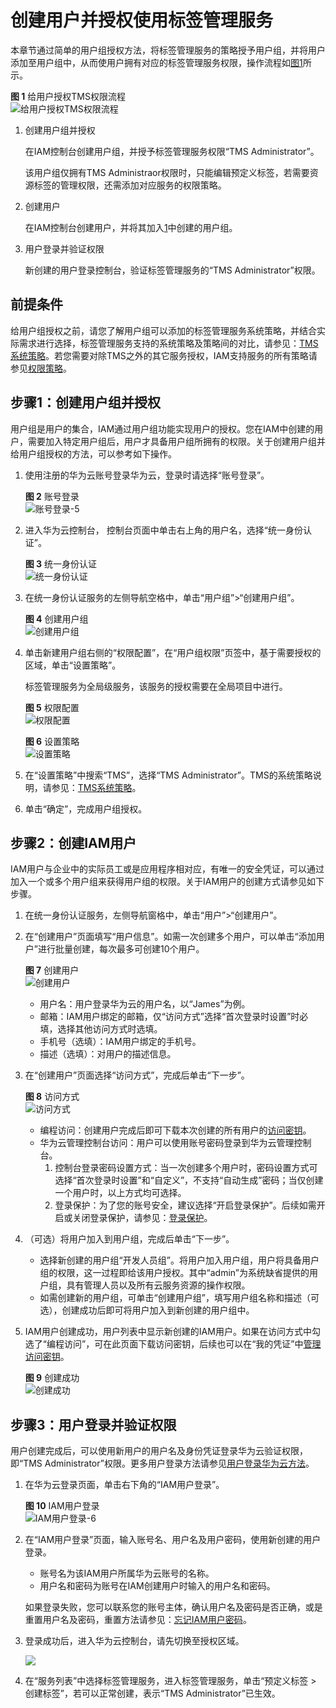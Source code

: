# 创建用户并授权使用标签管理服务<a name="tms_04_0002"></a>

本章节通过简单的用户组授权方法，将标签管理服务的策略授予用户组，并将用户添加至用户组中，从而使用户拥有对应的标签管理服务权限，操作流程如[图1](#fig12481104618719)所示。

**图 1**  给用户授权TMS权限流程<a name="fig12481104618719"></a>  
![](figures/给用户授权TMS权限流程.png "给用户授权TMS权限流程")

1.  <a name="li10269636890"></a>创建用户组并授权

    在IAM控制台创建用户组，并授予标签管理服务权限“TMS Administrator”。

    该用户组仅拥有TMS Administraor权限时，只能编辑预定义标签，若需要资源标签的管理权限，还需添加对应服务的权限策略。

2.  创建用户

    在IAM控制台创建用户，并将其加入[1](#li10269636890)中创建的用户组。

3.  用户登录并验证权限

    新创建的用户登录控制台，验证标签管理服务的“TMS Administrator”权限。


## 前提条件<a name="section1778196161211"></a>

给用户组授权之前，请您了解用户组可以添加的标签管理服务系统策略，并结合实际需求进行选择，标签管理服务支持的系统策略及策略间的对比，请参见：[TMS系统策略](https://support.huaweicloud.com/productdesc-tms/tms_01_0009.html)。若您需要对除TMS之外的其它服务授权，IAM支持服务的所有策略请参见[权限策略](https://support.huaweicloud.com/usermanual-permissions/zh-cn_topic_0063498930.html)。

## 步骤1：创建用户组并授权<a name="section11762195801415"></a>

用户组是用户的集合，IAM通过用户组功能实现用户的授权。您在IAM中创建的用户，需要加入特定用户组后，用户才具备用户组所拥有的权限。关于创建用户组并给用户组授权的方法，可以参考如下操作。

1.  使用注册的华为云账号登录华为云，登录时请选择“账号登录”。

    **图 2**  账号登录<a name="zh-cn_topic_0171307068_fig2620578195"></a>  
    ![](figures/账号登录-5.png "账号登录-5")

2.  进入华为云控制台， 控制台页面中单击右上角的用户名，选择“统一身份认证”。

    **图 3**  统一身份认证<a name="zh-cn_topic_0171307068_fig19824153152013"></a>  
    ![](figures/统一身份认证.png "统一身份认证")

3.  在统一身份认证服务的左侧导航空格中，单击“用户组”\>“创建用户组”。

    **图 4**  创建用户组<a name="fig24575912279"></a>  
    ![](figures/创建用户组.png "创建用户组")

4.  单击新建用户组右侧的“权限配置”，在“用户组权限”页签中，基于需要授权的区域，单击“设置策略”。

    标签管理服务为全局级服务，该服务的授权需要在全局项目中进行。

    **图 5**  权限配置<a name="fig2078325312490"></a>  
    ![](figures/权限配置.png "权限配置")

    **图 6**  设置策略<a name="fig0223718509"></a>  
    ![](figures/设置策略.png "设置策略")

5.  在“设置策略”中搜索“TMS”，选择“TMS Administrator”。TMS的系统策略说明，请参见：[TMS系统策略](https://support.huaweicloud.com/productdesc-tms/tms_01_0009.html)。
6.  单击“确定”，完成用户组授权。

## 步骤2：创建IAM用户<a name="section171517539164"></a>

IAM用户与企业中的实际员工或是应用程序相对应，有唯一的安全凭证，可以通过加入一个或多个用户组来获得用户组的权限。关于IAM用户的创建方式请参见如下步骤。

1.  在统一身份认证服务，左侧导航窗格中，单击“用户”\>“创建用户”。
2.  在“创建用户”页面填写“用户信息”。如需一次创建多个用户，可以单击“添加用户”进行批量创建，每次最多可创建10个用户。

    **图 7**  创建用户<a name="zh-cn_topic_0171307068_fig1575114715169"></a>  
    ![](figures/创建用户.png "创建用户")

    -   用户名：用户登录华为云的用户名，以“James”为例。
    -   邮箱：IAM用户绑定的邮箱，仅“访问方式”选择“首次登录时设置”时必填，选择其他访问方式时选填。
    -   手机号（选填）：IAM用户绑定的手机号。
    -   描述（选填）：对用户的描述信息。

3.  在“创建用户”页面选择“访问方式”，完成后单击“下一步”。

    **图 8**  访问方式<a name="zh-cn_topic_0171307068_fig349622592315"></a>  
    ![](figures/访问方式.png "访问方式")

    -   编程访问：创建用户完成后即可下载本次创建的所有用户的[访问密钥](https://support.huaweicloud.com/usermanual-ca/zh-cn_topic_0046606340.html)。
    -   华为云管理控制台访问：用户可以使用账号密码登录到华为云管理控制台。
        1.  控制台登录密码设置方式：当一次创建多个用户时，密码设置方式可选择“首次登录时设置”和“自定义”，不支持“自动生成”密码；当仅创建一个用户时，以上方式均可选择。
        2.  登录保护：为了您的账号安全，建议选择“开启登录保护”。后续如需开启或关闭登录保护，请参见：[登录保护](https://support.huaweicloud.com/usermanual-iam/zh-cn_topic_0079477316.html)。

4.  （可选）将用户加入到用户组，完成后单击“下一步”。
    -   选择新创建的用户组“开发人员组”。将用户加入用户组，用户将具备用户组的权限，这一过程即给该用户授权。其中“admin”为系统缺省提供的用户组，具有管理人员以及所有云服务资源的操作权限。
    -   如需创建新的用户组，可单击“创建用户组”，填写用户组名称和描述（可选），创建成功后即可将用户加入到新创建的用户组中。

5.  IAM用户创建成功，用户列表中显示新创建的IAM用户。如果在访问方式中勾选了“编程访问”，可在此页面下载访问密钥，后续也可以在“我的凭证”中[管理访问密钥](https://support.huaweicloud.com/usermanual-ca/zh-cn_topic_0046606340.html)。

    **图 9**  创建成功<a name="zh-cn_topic_0171307068_fig9281444112310"></a>  
    ![](figures/创建成功.png "创建成功")


## 步骤3：用户登录并验证权限<a name="section1761917416202"></a>

用户创建完成后，可以使用新用户的用户名及身份凭证登录华为云验证权限，即“TMS Administrator”权限。更多用户登录方法请参见[用户登录华为云方法](https://support.huaweicloud.com/qs-iam/iam_01_0031.html#section2)。

1.  在华为云登录页面，单击右下角的“IAM用户登录”。

    **图 10**  IAM用户登录<a name="zh-cn_topic_0171307068_fig176811618251"></a>  
    ![](figures/IAM用户登录-6.png "IAM用户登录-6")

2.  在“IAM用户登录”页面，输入账号名、用户名及用户密码，使用新创建的用户登录。

    -   账号名为该IAM用户所属华为云账号的名称。
    -   用户名和密码为账号在IAM创建用户时输入的用户名和密码。

    如果登录失败，您可以联系您的账号主体，确认用户名及密码是否正确，或是重置用户名及密码，重置方法请参见：[忘记IAM用户密码](https://support.huaweicloud.com/iam_faq/iam_01_0314.html#section1)。

3.  登录成功后，进入华为云控制台，请先切换至授权区域。

    ![](figures/北京四.png)

4.  在“服务列表”中选择标签管理服务，进入标签管理服务，单击“预定义标签 \> 创建标签”，若可以正常创建，表示“TMS Administrator”已生效。

